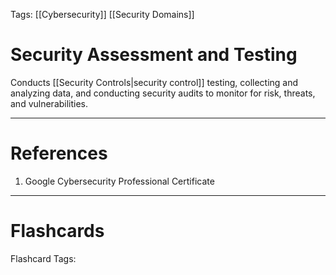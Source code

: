 Tags: [[Cybersecurity]] [[Security Domains]]
# Security Assessment and Testing

Conducts [[Security Controls|security control]] testing, collecting and analyzing data, and conducting security audits to monitor for risk, threats, and vulnerabilities.

---
# References

1. Google Cybersecurity Professional Certificate

---
# Flashcards

Flashcard Tags: 